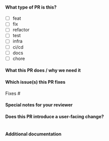 #### What type of PR is this?

- [ ] feat
- [ ] fix
- [ ] refactor
- [ ] test
- [ ] infra
- [ ] ci/cd
- [ ] docs
- [ ] chore

#### What this PR does / why we need it

#### Which issue(s) this PR fixes

Fixes #

#### Special notes for your reviewer

#### Does this PR introduce a user-facing change?

```release-note

```

#### Additional documentation

```docs

```
